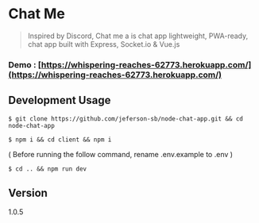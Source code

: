 # Chat Me

> Inspired by Discord, Chat me a is chat app lightweight, PWA-ready, chat app built with Express, Socket.io & Vue.js

### Demo : [https://whispering-reaches-62773.herokuapp.com/](https://whispering-reaches-62773.herokuapp.com/)

## Development Usage

```
$ git clone https://github.com/jeferson-sb/node-chat-app.git && cd node-chat-app
```

```
$ npm i && cd client && npm i
```

( Before running the follow command, rename .env.example to .env )

```
$ cd .. && npm run dev
```

## Version

1.0.5
